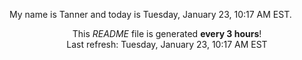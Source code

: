 My name is Tanner and today is Tuesday, January 23, 10:17 AM EST.

<p align="center">This <i>README</i> file is generated <b>every 3 hours</b>!</br>Last refresh: Tuesday, January 23, 10:17 AM EST<br /></p>
